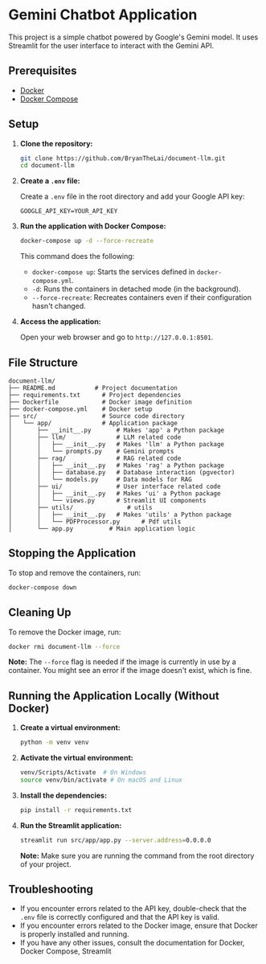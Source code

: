 # Gemini Chatbot Application

This project is a simple chatbot powered by Google's Gemini model. It uses Streamlit for the user interface to interact with the Gemini API.

## Prerequisites

-   [Docker](https://www.docker.com/)
-   [Docker Compose](https://www.docker.com/)

## Setup

1.  **Clone the repository:**
    ```bash
    git clone https://github.com/BryanTheLai/document-llm.git
    cd document-llm
    ```

2.  **Create a `.env` file:**

    Create a `.env` file in the root directory and add your Google API key:

    ```
    GOOGLE_API_KEY=YOUR_API_KEY
    ```

3.  **Run the application with Docker Compose:**

    ```bash
    docker-compose up -d --force-recreate
    ```

    This command does the following:

    -   `docker-compose up`: Starts the services defined in `docker-compose.yml`.
    -   `-d`: Runs the containers in detached mode (in the background).
    -   `--force-recreate`: Recreates containers even if their configuration hasn't changed.

4.  **Access the application:**

    Open your web browser and go to `http://127.0.0.1:8501`.

## File Structure

```
document-llm/
├── README.md           # Project documentation
├── requirements.txt      # Project dependencies
├── Dockerfile            # Docker image definition
├── docker-compose.yml    # Docker setup
├── src/                  # Source code directory
│   └── app/              # Application package
│       ├── __init__.py       # Makes 'app' a Python package
│       ├── llm/              # LLM related code
│       │   ├── __init__.py   # Makes 'llm' a Python package
│       │   └── prompts.py    # Gemini prompts
│       ├── rag/              # RAG related code
│       │   ├── __init__.py   # Makes 'rag' a Python package
│       │   ├── database.py   # Database interaction (pgvector)
│       │   └── models.py     # Data models for RAG
│       ├── ui/               # User interface related code
│       │   ├── __init__.py   # Makes 'ui' a Python package
│       │   └── views.py      # Streamlit UI components
│       ├── utils/               # utils
│       │   ├── __init__.py   # Makes 'utils' a Python package
│       │   └── PDFProcessor.py      # Pdf utils
│       └── app.py          # Main application logic

```


## Stopping the Application

To stop and remove the containers, run:

```bash
docker-compose down
```

## Cleaning Up

To remove the Docker image, run:

```bash
docker rmi document-llm --force
```

**Note:** The `--force` flag is needed if the image is currently in use by a container.  You might see an error if the image doesn't exist, which is fine.

## Running the Application Locally (Without Docker)

1.  **Create a virtual environment:**

    ```bash
    python -m venv venv
    ```

2.  **Activate the virtual environment:**

    ```bash
    venv/Scripts/Activate  # On Windows
    source venv/bin/activate # On macOS and Linux
    ```

3.  **Install the dependencies:**

    ```bash
    pip install -r requirements.txt
    ```

4.  **Run the Streamlit application:**

    ```bash
    streamlit run src/app/app.py --server.address=0.0.0.0
    ```

    **Note:**  Make sure you are running the command from the root directory of your project.

## Troubleshooting

-   If you encounter errors related to the API key, double-check that the `.env` file is correctly configured and that the API key is valid.
-   If you encounter errors related to the Docker image, ensure that Docker is properly installed and running.
-   If you have any other issues, consult the documentation for Docker, Docker Compose, Streamlit
